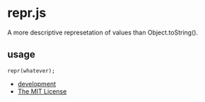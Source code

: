 repr.js
===================================

A more descriptive represetation of values than Object.toString().

usage
-------

```
repr(whatever);
```


* [development](https://github.com/schettino72/repr.js)
* [The MIT License](https://github.com/schettino72/repr.js/blob/master/LICENSE)

